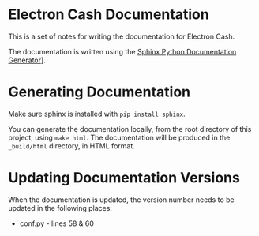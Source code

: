 # Electron Cash Documentation

This is a set of notes for writing the documentation for Electron Cash.

The documentation is written using the [Sphinx Python Documentation Generator](http://www.sphinx-doc.org/)].

# Generating Documentation
Make sure sphinx is installed with `pip install sphinx`.

You can generate the documentation locally, from the root directory of this project, using 
`make html`. The documentation will be produced in the `_build/html` directory, in HTML format.


# Updating Documentation Versions
When the documentation is updated, the version number needs to be updated in the following places:

* conf.py - lines 58 & 60
